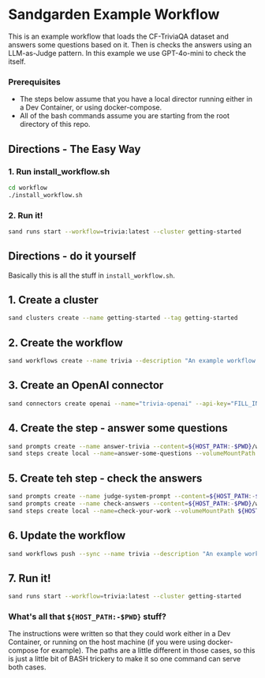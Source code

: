 # Sandgarden Example Workflow

This is an example workflow that loads the CF-TriviaQA dataset and answers some questions based on it. Then is checks the answers using an LLM-as-Judge pattern. In this example we use GPT-4o-mini to check the itself.

### Prerequisites

* The steps below assume that you have a local director running either in a Dev Container, or using docker-compose.
* All of the bash commands assume you are starting from the root directory of this repo.

## Directions - The Easy Way

### 1. Run install_workflow.sh
```bash
cd workflow
./install_workflow.sh
```

### 2. Run it!
```bash
sand runs start --workflow=trivia:latest --cluster getting-started
```

## Directions - do it yourself

Basically this is all the stuff in `install_workflow.sh`.

## 1. Create a cluster
```bash
sand clusters create --name getting-started --tag getting-started
```

## 2. Create the workflow

```bash
sand workflows create --name trivia --description "An example workflow using GPT-4o-mini to answer questions from the CF-TriviaQA Dataset" --stages='[{"step":"answer-some-questions:latest"}]' --cluster getting-started
```

## 3. Create an OpenAI connector

```bash
sand connectors create openai --name="trivia-openai" --api-key="FILL_IN"
```

## 4. Create the step - answer some questions

```bash
sand prompts create --name answer-trivia --content=${HOST_PATH:-$PWD}/workflow/steps/001_answer_some_questions/prompts/answer-trivia.txt
sand steps create local --name=answer-some-questions --volumeMountPath ${HOST_PATH:-$PWD}/workflow/steps/001_answer_some_questions --connector trivia-openai --tag=latest --prompt answer-trivia:1 --cluster getting-started
```

## 5. Create teh step - check the answers

```bash
sand prompts create --name judge-system-prompt --content=${HOST_PATH:-$PWD}/workflow/steps/002_check_your_work/prompts/judge-system-prompt.txt
sand prompts create --name check-answers --content=${HOST_PATH:-$PWD}/workflow/steps/002_check_your_work/prompts/check-answers.txt
sand steps create local --name=check-your-work --volumeMountPath ${HOST_PATH:-$PWD}/workflow/steps/002_check_your_work --connector trivia-openai --prompt check-answers:1 --prompt judge-system-prompt:1 --tag latest  --cluster getting-started
```

## 6. Update the workflow

```bash
sand workflows push --sync --name trivia --description "An example workflow using GPT-4o-mini to answer questions from the CF-TriviaQA Dataset" --stages='[{"step":"answer-some-questions:latest"},{"step":"check-your-work:latest"}]'  --tag latest --cluster getting-started
```

## 7. Run it!

```bash
sand runs start --workflow=trivia:latest --cluster getting-started
```

### What's all that `${HOST_PATH:-$PWD}` stuff?

The instructions were written so that they could work either in a Dev Container, or running on the host machine (if you were using docker-compose for example). The paths are a little different in those cases, so this is just a little bit of BASH trickery to make it so one command can serve both cases.